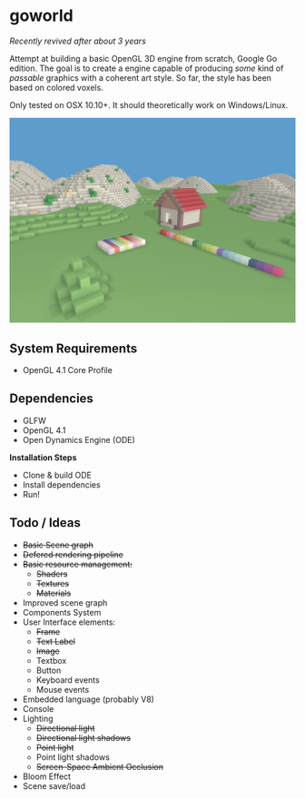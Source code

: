 # goworld

*Recently revived after about 3 years*

Attempt at building a basic OpenGL 3D engine from scratch, Google Go edition. The goal is to create a engine capable of producing *some* kind of *passable* graphics with a coherent art style. So far, the style has been based on colored voxels.

Only tested on OSX 10.10+. It should theoretically work on Windows/Linux.

![Screenshot from 2019-05/07](docs/img/screenshot190507.png)

## System Requirements

 * OpenGL 4.1 Core Profile

## Dependencies

 * GLFW
 * OpenGL 4.1
 * Open Dynamics Engine (ODE)

**Installation Steps**
 
 * Clone & build ODE
 * Install dependencies
 * Run!

## Todo / Ideas

 * ~~Basic Scene graph~~
 * ~~Defered rendering pipeline~~
 * ~~Basic resource management:~~
   * ~~Shaders~~
   * ~~Textures~~
   * ~~Materials~~
 * Improved scene graph
 * Components System
 * User Interface elements:
   * ~~Frame~~
   * ~~Text Label~~
   * ~~Image~~
   * Textbox
   * Button
   * Keyboard events
   * Mouse events
 * Embedded language (probably V8)
 * Console
 * Lighting
   * ~~Directional light~~
   * ~~Directional light shadows~~
   * ~~Point light~~
   * Point light shadows
   * ~~Screen-Space Ambient Occlusion~~
 * Bloom Effect
 * Scene save/load
